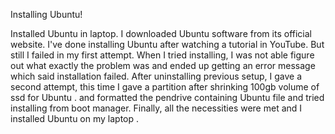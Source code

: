 
Installing Ubuntu!

Installed Ubuntu in laptop. I downloaded Ubuntu software from its official website. I've done installing Ubuntu after watching a tutorial in YouTube. But still I failed in my first attempt. When I tried installing, I was not able figure out what exactly the problem was and ended up getting an error message which said installation failed. After uninstalling previous setup, I gave a second attempt, this time I gave a partition after shrinking 100gb volume of ssd for Ubuntu . and formatted the pendrive containing Ubuntu file and tried installing from boot manager. Finally, all the necessities were met and I installed Ubuntu on my laptop .

